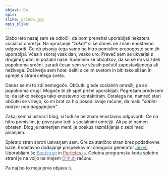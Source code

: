 ```yaml
---
objavi: Da
opis: 
slika: prince.jpg
opis_slike:
---
```

Slabo leto nazaj sem se odločil, da bom prenehal uporabljati nekatera socialna omrežja. Na vprašanje <i>"zakaj"</i> si še danes ne znam enostavno odgovoriti. Če ob pisanju tega samo na hitro pomislim: prepogosto sem jih uporabljal. Včasih skoraj vsak dan, vsako uro. Preveč sem se ukvarjal z drugimi ljudmi in pozabil nase. Spomnim se občutkov, da so se mi vsi zdeli popolnoma srečni, zaradi česar sem se včasih počutil zapostavljenega ali neživega. Doživetja sem hotel deliti s celim svetom in biti tako slišan in sprejet s strani celega sveta.

Danes se mi to zdi nemogoče. Občutki glede socialnih omrežij pa so popolnoma drugi. Mogoče bi jih spet pričel uporabljati. Pogrešam predvsem to, da lahko nekoga tako enostavno kontaktiram. Ostalega ne, namreč stari občutki se vrnejo, ko mi brat za hip posodi svoje račune, da malo <i>"dobim nadzor nad dogajanjem"</i>.

Zakaj sem si ustvaril blog, si tudi še ne znam enostavno odgovoriti. Če na hitro pomislim, je povezano tudi s socialnimi omrežji. Ali pa je namen obraten. Blog je namenjen meni: je poskus razmišljanja o sebi med pisanjem.

Spletno stran sproti ustvarjam sam. Gre za statično stran brez podatkovne baze. Enostavno dodajanje prispevkov mi omogoča generator <a href="https://jekyllrb.com/"><font color="#217C7E">Jekyll</font></a>. Uporabljam še <a href="http://getbootstrap.com/"><font color="#3399FF">Bootstrap</font></a> in <a href="https://github.com/VincentGarreau/particles.js/"><font color="#9A3334">Particles.js</font></a>. Celotna programska koda spletne strani je na voljo na mojem <a href="https://github.com/kotnikd3"><font color="#996699">Github</font></a> računu.

Pa naj bo to moja prva objava :).